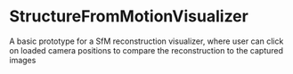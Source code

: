 # StructureFromMotionVisualizer
A basic prototype for a SfM reconstruction visualizer, where user can click on loaded camera positions to compare the reconstruction to the captured images
